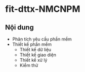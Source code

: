 # fit-dttx-NMCNPM

## Nội dung
- Phân tích yêu cầu phần mềm
- Thiết kế phần mềm
    - Thiết kế dữ liệu
    - Thiết kế giao diện
    - Thiết kế xử lý
    - Kiểm thử
